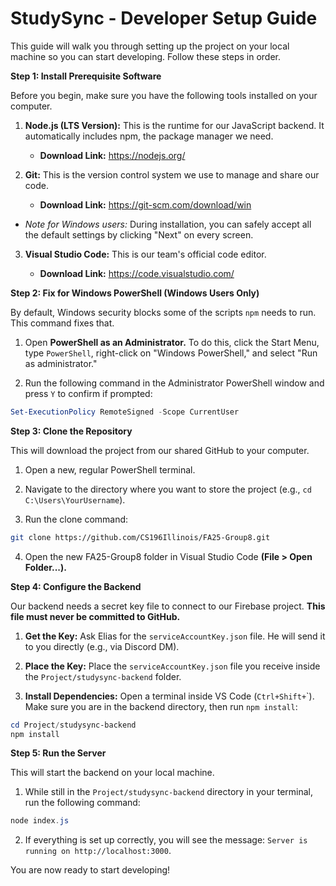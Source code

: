 # StudySync - Developer Setup Guide

This guide will walk you through setting up the project on your local machine so you can start developing. Follow these steps in order.

**Step 1: Install Prerequisite Software**

Before you begin, make sure you have the following tools installed on your computer.

1. **Node.js (LTS Version):** This is the runtime for our JavaScript backend. It automatically includes npm, the package manager we need.

    * **Download Link:** https://nodejs.org/

2. **Git:** This is the version control system we use to manage and share our code.

    * **Download Link:** https://git-scm.com/download/win

* *Note for Windows users:* During installation, you can safely accept all the default settings by clicking "Next" on every screen.

3. **Visual Studio Code:** This is our team's official code editor.

    * **Download Link:** https://code.visualstudio.com/

**Step 2: Fix for Windows PowerShell (Windows Users Only)**

By default, Windows security blocks some of the scripts `npm` needs to run. This command fixes that.

1. Open **PowerShell as an Administrator.** To do this, click the Start Menu, type `PowerShell`, right-click on "Windows PowerShell," and select "Run as administrator."

2. Run the following command in the Administrator PowerShell window and press `Y` to confirm if prompted:

```PowerShell
Set-ExecutionPolicy RemoteSigned -Scope CurrentUser
```

**Step 3: Clone the Repository**

This will download the project from our shared GitHub to your computer.

1. Open a new, regular PowerShell terminal.

2. Navigate to the directory where you want to store the project (e.g., `cd C:\Users\YourUsername`).

3. Run the clone command:

```Bash
git clone https://github.com/CS196Illinois/FA25-Group8.git
```
4. Open the new FA25-Group8 folder in Visual Studio Code **(File > Open Folder...).**

**Step 4: Configure the Backend**

Our backend needs a secret key file to connect to our Firebase project. **This file must never be committed to GitHub.**

1. **Get the Key:** Ask Elias for the `serviceAccountKey.json` file. He will send it to you directly (e.g., via Discord DM).

2. **Place the Key:** Place the `serviceAccountKey.json` file you receive inside the `Project/studysync-backend` folder.

3. **Install Dependencies:** Open a terminal inside VS Code (`Ctrl+Shift+`\`). Make sure you are in the backend directory, then run `npm install`:

```PowerShell
cd Project/studysync-backend
npm install
```

**Step 5: Run the Server**

This will start the backend on your local machine.

1. While still in the `Project/studysync-backend` directory in your terminal, run the following command:

```PowerShell
node index.js
```

2. If everything is set up correctly, you will see the message: `Server is running on http://localhost:3000`.

You are now ready to start developing!